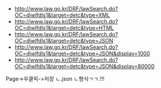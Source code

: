 
- http://www.law.go.kr/DRF/lawSearch.do?OC=djwlfdls1&target=detc&type=XML
- http://www.law.go.kr/DRF/lawSearch.do?OC=djwlfdls1&target=detc&type=HTML
- http://www.law.go.kr/DRF/lawSearch.do?OC=djwlfdls1&target=detc&type=JSON
- http://www.law.go.kr/DRF/lawSearch.do?OC=djwlfdls1&target=detc&type=JSON&display=1000
- http://www.law.go.kr/DRF/lawSearch.do?OC=djwlfdls1&target=detc&type=JSON&display=80000

Page->우클릭->저장 
ㄴ.json
ㄴ형식ㄱㄱ.!!!
